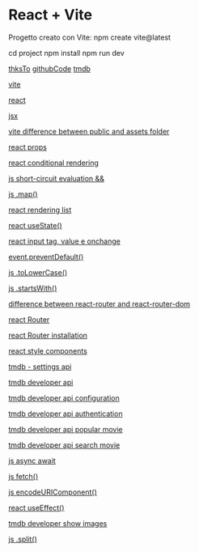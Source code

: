 # React + Vite

Progetto creato con Vite: npm create vite@latest

cd project
npm install
npm run dev

[thksTo](https://www.youtube.com/watch?v=G6D9cBaLViA&ab_channel=TechWithTim)
[githubCode](https://github.com/techwithtim/Learn-React-In-One-Project)
[tmdb](https://www.themoviedb.org/)

[vite](https://vite.dev/)

[react](https://react.dev/)

[jsx](https://it.legacy.reactjs.org/docs/introducing-jsx.html)

[vite difference between public and assets folder](https://stackoverflow.com/questions/78811027/when-to-use-public-vs-assets-for-images-and-files-in-a-vite-project)

[react props](https://react.dev/learn/passing-props-to-a-component)

[react conditional rendering](https://react.dev/learn/conditional-rendering)

[js short-circuit evaluation &&](https://developer.mozilla.org/en-US/docs/Web/JavaScript/Reference/Operators/Logical_AND#short-circuit_evaluation)

[js .map()](https://developer.mozilla.org/en-US/docs/Web/JavaScript/Reference/Global_Objects/Array/map)

[react rendering list](https://react.dev/learn/rendering-lists)

[react useState()](https://react.dev/reference/react/useState)

[react input tag, value e onchange](https://react.dev/reference/react-dom/components/input)

[event.preventDefault()](https://developer.mozilla.org/en-US/docs/Web/API/Event/preventDefault)

[js .toLowerCase()](https://developer.mozilla.org/en-US/docs/Web/JavaScript/Reference/Global_Objects/String/toLowerCase)

[js .startsWith()](https://developer.mozilla.org/en-US/docs/Web/JavaScript/Reference/Global_Objects/String/startsWith)

[difference between react-router and react-router-dom](https://stackoverflow.com/questions/42684809/react-router-vs-react-router-dom-when-to-use-one-or-the-other)

[react Router](https://reactrouter.com/)

[react Router installation](https://reactrouter.com/start/data/installation)

[react style components](https://www.freecodecamp.org/news/how-to-style-react-components/)

[tmdb - settings api](https://www.themoviedb.org/settings/api)

[tmdb developer api](https://developer.themoviedb.org/docs/getting-started)

[tmdb developer api configuration](https://developer.themoviedb.org/reference/configuration-details)

[tmdb developer api authentication](https://developer.themoviedb.org/docs/authentication-application)

[tmdb developer api popular movie](https://developer.themoviedb.org/reference/movie-popular-list)

[tmdb developer api search movie](https://developer.themoviedb.org/reference/search-movie)

[js async await](https://it.javascript.info/async-await)

[js fetch()](https://developer.mozilla.org/en-US/docs/Web/API/Fetch_API/Using_Fetch)

[js encodeURIComponent()](https://developer.mozilla.org/en-US/docs/Web/JavaScript/Reference/Global_Objects/encodeURIComponent)

[react useEffect()](https://react.dev/reference/react/useEffect)

[tmdb developer show images](https://developer.themoviedb.org/docs/image-basics)

[js .split()](https://developer.mozilla.org/en-US/docs/Web/JavaScript/Reference/Global_Objects/String/split)
